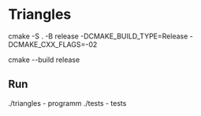 # Triangles
cmake -S . -B release -DCMAKE_BUILD_TYPE=Release -DCMAKE_CXX_FLAGS=-02

cmake --build release

## Run
./triangles - programm
./tests - tests